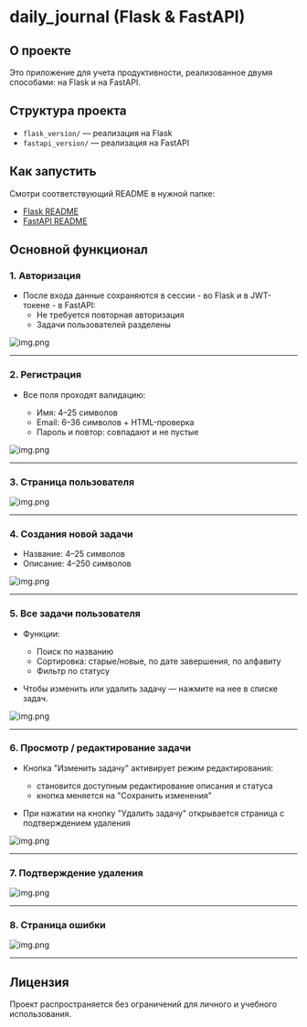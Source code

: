 # daily_journal (Flask & FastAPI)

## О проекте
Это приложение для учета продуктивности, реализованное двумя способами: на Flask и на FastAPI.

## Структура проекта
- `flask_version/` — реализация на Flask
- `fastapi_version/` — реализация на FastAPI

## Как запустить
Смотри соответствующий README в нужной папке:
- [Flask README](./flask_version/README.md)
- [FastAPI README](./fastapi_version/README.md)

## Основной функционал

### 1. Авторизация

- После входа данные сохраняются в сессии - во Flask и в JWT-токене - в FastAPI:
    - Не требуется повторная авторизация
    - Задачи пользователей разделены

![img.png](images_for_readme/login.png)

---

### 2. Регистрация

- Все поля проходят валидацию:

    - Имя: 4–25 символов
    - Email: 6–36 символов + HTML-проверка
    - Пароль и повтор: совпадают и не пустые
  
![img.png](images_for_readme/reg.png)

---

### 3. Страница пользователя

![img.png](images_for_readme/user_page.png)

---

### 4. Создания новой задачи
- Название: 4–25 символов
- Описание: 4–250 символов

![img.png](images_for_readme/new_task.png)

---

### 5. Все задачи пользователя

- Функции:
  - Поиск по названию
  - Сортировка: старые/новые, по дате завершения, по алфавиту
  - Фильтр по статусу


 - Чтобы изменить или удалить задачу — нажмите на нее в списке задач.

![img.png](images_for_readme/all_tasks.png)

---

### 6. Просмотр / редактирование задачи

- Кнопка "Изменить задачу" активирует режим редактирования:
  - становится доступным редактирование описания и статуса
  - кнопка меняется на "Сохранить изменения"


- При нажатии на кнопку "Удалить задачу" открывается страница с подтверждением удаления

![img.png](images_for_readme/task.png)

---

### 7. Подтверждение удаления

![img.png](images_for_readme/delete.png)

---

### 8. Страница ошибки

![img.png](images_for_readme/mistake.png)

---

## Лицензия

Проект распространяется без ограничений для личного и учебного использования.
